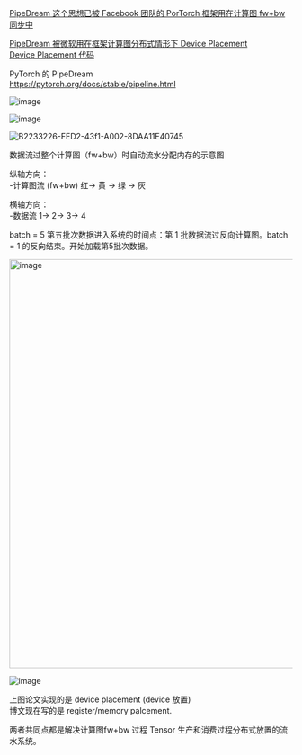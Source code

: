 [PipeDream 这个思想已被 Facebook 团队的 PorTorch 框架用在计算图 fw+bw 同步中](https://pytorch.org/docs/stable/pipeline.html)<br>


[PipeDream 被微软用在框架计算图分布式情形下 Device Placement](https://papers.nips.cc/paper/2020/file/b14680dec683e744ada1f2fe08614086-Paper.pdf)<br>
[Device Placement 代码](https://github.com/msr-fiddle/dnn-partitioning#:~:text=Efficient%20Algorithms%20for%20Device%20Placement%20of%20DNN%20Graph,3%20Latency%20minimization.%20...%204%20Legal%20notices.%20)


PyTorch 的 PipeDream <br>
https://pytorch.org/docs/stable/pipeline.html

![image](https://user-images.githubusercontent.com/31394900/159654792-5afc9548-4c54-4cd3-a3ad-a70941f4354a.png)

![image](https://user-images.githubusercontent.com/31394900/159654841-25db0aad-8575-451f-898f-d2e835b4272a.png)


![B2233226-FED2-43f1-A002-8DAA11E40745](https://user-images.githubusercontent.com/31394900/159637326-d8fb6ec1-8b28-4008-9ddd-cee574def088.png)

数据流过整个计算图（fw+bw）时自动流水分配内存的示意图<br>

纵轴方向：<br>
-计算图流 (fw+bw)   红-> 黄 -> 绿 -> 灰<br>

横轴方向：<br>
-数据流     1-> 2-> 3-> 4 <br>

batch = 5 第五批次数据进入系统的时间点：第 1 批数据流过反向计算图。batch = 1 的反向结束。开始加载第5批次数据。<br>

<img width="727" alt="image" src="https://user-images.githubusercontent.com/31394900/159651832-9bfa37ce-0886-4a68-a055-d4c0b213a180.png">


![image](https://user-images.githubusercontent.com/31394900/159724663-be7382b5-a2a5-457d-8400-63dbae09bfdb.png)


上图论文实现的是 device placement (device 放置)<br>
博文现在写的是 register/memory palcement.<br>

两者共同点都是解决计算图fw+bw 过程 Tensor 生产和消费过程分布式放置的流水系统。<br>
